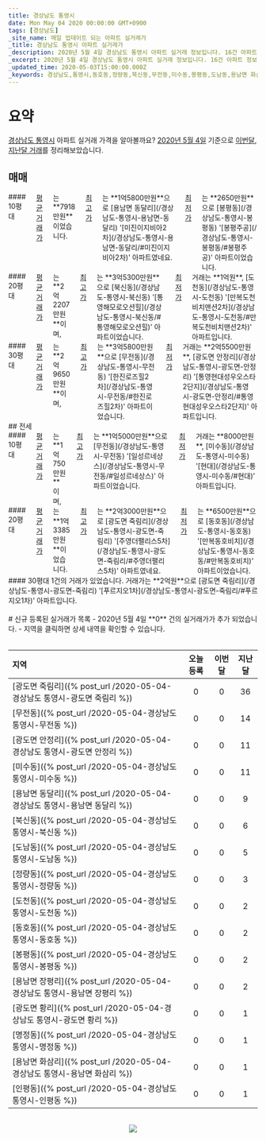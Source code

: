 ```yaml
---
title: 경상남도 통영시
date: Mon May 04 2020 00:00:00 GMT+0900
tags: [경상남도]
_site_name: 매일 업데이트 되는 아파트 실거래가
_title: 경상남도 통영시 아파트 실거래가
_description: 2020년 5월 4일 경상남도 통영시 아파트 실거래 정보입니다. 16건 아파트 정보가 있습니다.
_excerpt: 2020년 5월 4일 경상남도 통영시 아파트 실거래 정보입니다. 16건 아파트 정보가 있습니다.
_updated_time: 2020-05-03T15:00:00.000Z
_keywords: 경상남도,통영시,동호동,정량동,북신동,무전동,미수동,봉평동,도남동,용남면 화삼리,용남면 동달리,용남면 장평리,광도면 죽림리,광도면 안정리,도천동,인평동,광도면 황리,명정동
---
```



# 요약
<ins>경상남도 통영시</ins> 아파트 실거래 가격을 알아볼까요? <ins>2020년 5월 4일</ins> 기준으로 <ins>이번달, 지난달 거래</ins>를 정리해보았습니다.

## 매매
<div class="container">
<div class="six columns" markdown="1">
#### 10평대
<ins>평균 거래가</ins>는 **7918만원**이었습니다. <ins>최고가</ins>는 **1억5800만원**으로 [용남면 동달리](/경상남도-통영시-용남면-동달리) '[미진이지비아2차](/경상남도-통영시-용남면-동달리/#미진이지비아2차)' 아파트였네요. <ins>최저가</ins>는 **2650만원**으로 [봉평동](/경상남도-통영시-봉평동) '[봉평주공](/경상남도-통영시-봉평동/#봉평주공)' 아파트이었습니다.
</div>
<div class="six columns" markdown="1">
#### 20평대
<ins>평균 거래가</ins>는 **2억2207만원**이며, <ins>최고가</ins>는 **3억5300만원**으로 [북신동](/경상남도-통영시-북신동) '[통영해모로오션힐](/경상남도-통영시-북신동/#통영해모로오션힐)' 아파트이었습니다. <ins>최저가</ins> 거래는 **1억원**, [도천동](/경상남도-통영시-도천동) '[만복도천비치맨션2차](/경상남도-통영시-도천동/#만복도천비치맨션2차)' 아파트입니다.
</div>
</div>
<div class="container">
<div class="twelve columns" markdown="1">
#### 30평대
<ins>평균 거래가</ins>는 **2억9650만원**이며, <ins>최고가</ins>는 **3억5800만원**으로 [무전동](/경상남도-통영시-무전동) '[한진로즈힐2차](/경상남도-통영시-무전동/#한진로즈힐2차)' 아파트이었습니다. <ins>최저가</ins> 거래는 **2억5500만원**, [광도면 안정리](/경상남도-통영시-광도면-안정리) '[통영현대성우오스타2단지](/경상남도-통영시-광도면-안정리/#통영현대성우오스타2단지)' 아파트입니다.
</div>
</div>
## 전세
<div class="container">
<div class="six columns" markdown="1">
#### 10평대
<ins>평균 거래가</ins>는 **1억750만원**이며, <ins>최고가</ins>는 **1억5000만원**으로 [무전동](/경상남도-통영시-무전동) '[일성르네상스](/경상남도-통영시-무전동/#일성르네상스)' 아파트이었습니다. <ins>최저가</ins> 거래는 **8000만원**, [미수동](/경상남도-통영시-미수동) '[현대](/경상남도-통영시-미수동/#현대)' 아파트입니다.
</div>
<div class="six columns" markdown="1">
#### 20평대
<ins>평균 거래가</ins>는 **1억3385만원**이었습니다. <ins>최고가</ins>는 **2억3000만원**으로 [광도면 죽림리](/경상남도-통영시-광도면-죽림리) '[주영더팰리스5차](/경상남도-통영시-광도면-죽림리/#주영더팰리스5차)' 아파트였네요. <ins>최저가</ins>는 **6500만원**으로 [동호동](/경상남도-통영시-동호동) '[만복동호비치](/경상남도-통영시-동호동/#만복동호비치)' 아파트이었습니다.
</div>
</div>
<div class="container">
<div class="twelve columns" markdown="1">
#### 30평대
1건의 거래가 있었습니다. 거래가는 **2억원**으로 [광도면 죽림리](/경상남도-통영시-광도면-죽림리) '[푸르지오1차](/경상남도-통영시-광도면-죽림리/#푸르지오1차)' 아파트입니다.
</div>
</div>


<br>
# 신규 등록된 실거래가 목록
- 2020년 5월 4일 **0** 건의 실거래가가 추가 되었습니다.
- 지역을 클릭하면 상세 내역을 확인할 수 있습니다.
<br><br>

| 지역 | 오늘 등록 | 이번달 | 지난달 |
|:---|:---:|:---:|:---:|
| [광도면 죽림리]({% post_url /2020-05-04-경상남도 통영시-광도면 죽림리 %}) | 0 | 0 | 36|
| [무전동]({% post_url /2020-05-04-경상남도 통영시-무전동 %}) | 0 | 0 | 14|
| [광도면 안정리]({% post_url /2020-05-04-경상남도 통영시-광도면 안정리 %}) | 0 | 0 | 11|
| [미수동]({% post_url /2020-05-04-경상남도 통영시-미수동 %}) | 0 | 0 | 11|
| [용남면 동달리]({% post_url /2020-05-04-경상남도 통영시-용남면 동달리 %}) | 0 | 0 | 9|
| [북신동]({% post_url /2020-05-04-경상남도 통영시-북신동 %}) | 0 | 0 | 6|
| [도남동]({% post_url /2020-05-04-경상남도 통영시-도남동 %}) | 0 | 0 | 5|
| [정량동]({% post_url /2020-05-04-경상남도 통영시-정량동 %}) | 0 | 0 | 3|
| [도천동]({% post_url /2020-05-04-경상남도 통영시-도천동 %}) | 0 | 0 | 2|
| [동호동]({% post_url /2020-05-04-경상남도 통영시-동호동 %}) | 0 | 0 | 2|
| [봉평동]({% post_url /2020-05-04-경상남도 통영시-봉평동 %}) | 0 | 0 | 2|
| [용남면 장평리]({% post_url /2020-05-04-경상남도 통영시-용남면 장평리 %}) | 0 | 0 | 2|
| [광도면 황리]({% post_url /2020-05-04-경상남도 통영시-광도면 황리 %}) | 0 | 0 | 1|
| [명정동]({% post_url /2020-05-04-경상남도 통영시-명정동 %}) | 0 | 0 | 1|
| [용남면 화삼리]({% post_url /2020-05-04-경상남도 통영시-용남면 화삼리 %}) | 0 | 0 | 1|
| [인평동]({% post_url /2020-05-04-경상남도 통영시-인평동 %}) | 0 | 0 | 1|

<p align="center"><br><img src="https://via.placeholder.com/700x120"><br></p>
